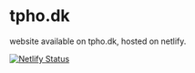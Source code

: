 # tpho.dk

website available on tpho.dk, hosted on netlify.

[![Netlify Status](https://api.netlify.com/api/v1/badges/116bad0c-1221-4003-966c-5b8aa63317fd/deploy-status)](https://app.netlify.com/sites/celadon-gnome-e272fa/deploys)
